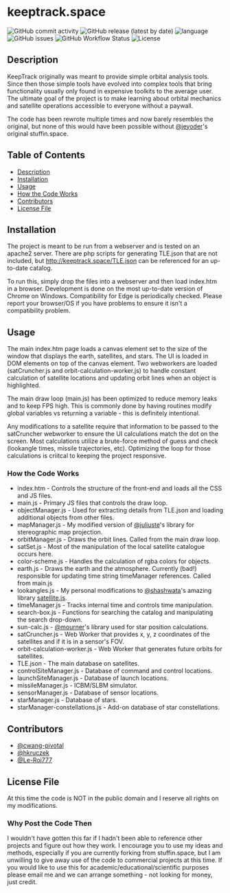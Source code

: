 # keeptrack.space
![GitHub commit activity](https://img.shields.io/github/commit-activity/m/thkruz/keeptrack.space?style=for-the-badge)
![GitHub release (latest by date)](https://img.shields.io/github/v/release/thkruz/keeptrack.space?style=for-the-badge)
![language](https://img.shields.io/github/languages/top/thkruz/keeptrack.space?style=for-the-badge)
![GitHub issues](https://img.shields.io/github/issues/thkruz/keeptrack.space?style=for-the-badge)
![GitHub Workflow Status](https://img.shields.io/github/workflow/status/thkruz/keeptrack.space/Test%20site%20for%20publicly%20known%20js%20vulnerabilities?label=vulnerabilities&style=for-the-badge)
![License](https://img.shields.io/badge/license-rights%20reserved-red?style=for-the-badge)
## Description
KeepTrack originally was meant to provide simple orbital analysis tools. Since then those simple tools have evolved into complex tools that bring functionality usually only found in expensive toolkits to the average user. The ultimate goal of the project is to make learning about orbital mechanics and satellite operations accessible to everyone without a paywall.

The code has been rewrote multiple times and now barely resembles the original, but none of this would have been possible without [@jeyoder](https://github.com/jeyoder)'s original stuffin.space.

## Table of Contents
- [Description](#Description)
- [Installation](#Installation)
- [Usage](#Usage)
- [How the Code Works](#How-the-Code-Works)
- [Contributors](#Contributors)
- [License File](#License-File)

## Installation
The project is meant to be run from a webserver and is tested on an apache2 server. There are php scripts for generating TLE.json that are not included, but http://keeptrack.space/TLE.json can be referenced for an up-to-date catalog.

To run this, simply drop the files into a webserver and then load index.htm in a browser. Development is done on the most up-to-date version of Chrome on Windows. Compatibility for Edge is periodically checked. Please report your browser/OS if you have problems to ensure it isn't a compatibility problem.

## Usage
The main index.htm page loads a canvas element set to the size of the window that displays the earth, satellites, and stars. The UI is loaded in DOM elements on top of the canvas element. Two webworkers are loaded (satCruncher.js and orbit-calculation-worker.js) to handle constant calculation of satellite locations and updating orbit lines when an object is highlighted.

The main draw loop (main.js) has been optimized to reduce memory leaks and to keep FPS high. This is commonly done by having routines modify global variables vs returning a variable - this is definitely intentional.

Any modifications to a satellite require that information to be passed to the satCruncher webworker to ensure the UI calculations match the dot on the screen. Most calculations utilize a brute-force method of guess and check (lookangle times, missile trajectories, etc). Optimizing the loop for those calculations is criitcal to keeping the project responsive.

### How the Code Works
* index.htm - Controls the structure of the front-end and loads all the CSS and JS files.
* main.js - Primary JS files that controls the draw loop.
* objectManager.js - Used for extracting details from TLE.json and loading additional objects from other files.
* mapManager.js - My modified version of [@juliuste](https://github.com/juliuste/projections)'s library for stereographic map projection.
* orbitManager.js - Draws the orbit lines. Called from the main draw loop.
* satSet.js - Most of the manipulation of the local satellite catalogue occurs here.
* color-scheme.js - Handles the calculation of rgba colors for objects.
* earth.js - Draws the earth and the atmosphere. Currently (bad!) responsible for updating time string timeManager references. Called from main.js
* lookangles.js - My personal modifications to [@shashwata](https://github.com/shashwatak/)'s amazing library [satellite.js](https://github.com/shashwatak/satellite-js).
* timeManager.js - Tracks internal time and controls time manipulation.
* search-box.js - Functions for searching the catalog and manipulating the search drop-down.
* sun-calc.js - [@mourner](https://github.com/mourner/suncalc)'s library used for star position calculations.
* satCruncher.js - Web Worker that provides x, y, z coordinates of the satellites and if it is in a sensor's FOV.
* orbit-calculation-worker.js - Web Worker that generates future orbits for satellites.
* TLE.json - The main database on satellites.
* controlSiteManager.js - Database of command and control locations.
* launchSiteManager.js - Database of launch locations.
* missileManager.js - ICBM/SLBM simulator.
* sensorManager.js - Database of sensor locations.
* starManager.js - Database of stars.
* starManager-constellations.js - Add-on database of star constellations.

## Contributors
* [@cwang-pivotal](https://github.com/cwang-pivotal/)
* [@hkruczek](https://github.com/hkruczek/)
* [@Le-Roi777](https://github.com/Le-Roi777/)

## License File
At this time the code is NOT in the public domain and I reserve all rights on my modifications.

### Why Post the Code Then
I wouldn't have gotten this far if I hadn't been able to reference other projects and figure out how they work. I encourage you to use my ideas and methods, especially if you are currently forking from stuffin.space, but I am unwilling to give away use of the code to commercial projects at this time. If you would like to use this for academic/educational/scientific purposes please email me and we can arrange something - not looking for money, just credit.
